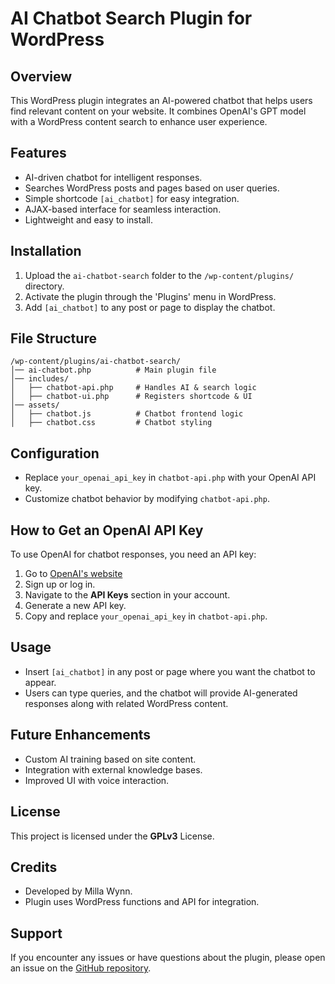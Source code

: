 # AI Chatbot Search Plugin for WordPress

## Overview
This WordPress plugin integrates an AI-powered chatbot that helps users find relevant content on your website. It combines OpenAI's GPT model with a WordPress content search to enhance user experience.

## Features
- AI-driven chatbot for intelligent responses.
- Searches WordPress posts and pages based on user queries.
- Simple shortcode `[ai_chatbot]` for easy integration.
- AJAX-based interface for seamless interaction.
- Lightweight and easy to install.

## Installation
1. Upload the `ai-chatbot-search` folder to the `/wp-content/plugins/` directory.
2. Activate the plugin through the 'Plugins' menu in WordPress.
3. Add `[ai_chatbot]` to any post or page to display the chatbot.

## File Structure
```
/wp-content/plugins/ai-chatbot-search/
│── ai-chatbot.php          # Main plugin file
│── includes/
│   ├── chatbot-api.php     # Handles AI & search logic
│   ├── chatbot-ui.php      # Registers shortcode & UI
│── assets/
│   ├── chatbot.js          # Chatbot frontend logic
│   ├── chatbot.css         # Chatbot styling
```

## Configuration
- Replace `your_openai_api_key` in `chatbot-api.php` with your OpenAI API key.
- Customize chatbot behavior by modifying `chatbot-api.php`.

## How to Get an OpenAI API Key
To use OpenAI for chatbot responses, you need an API key:
1. Go to [OpenAI's website](https://openai.com/)
2. Sign up or log in.
3. Navigate to the **API Keys** section in your account.
4. Generate a new API key.
5. Copy and replace `your_openai_api_key` in `chatbot-api.php`.

## Usage
- Insert `[ai_chatbot]` in any post or page where you want the chatbot to appear.
- Users can type queries, and the chatbot will provide AI-generated responses along with related WordPress content.

## Future Enhancements
- Custom AI training based on site content.
- Integration with external knowledge bases.
- Improved UI with voice interaction.

## License
This project is licensed under the **GPLv3** License.

## Credits
- Developed by Milla Wynn.
- Plugin uses WordPress functions and API for integration.

## Support
If you encounter any issues or have questions about the plugin, please open an issue on the [GitHub repository](https://github.com/millaw).

